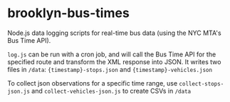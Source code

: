 # brooklyn-bus-times

Node.js data logging scripts for real-time bus data (using the NYC MTA's Bus Time API).  

`log.js` can be run with a cron job, and will call the Bus Time API for the specified route and transform the XML response into JSON.  It writes two files in `/data`: `{timestamp}-stops.json` and `{timestamp}-vehicles.json`

To collect json observations for a specific time range, use `collect-stops-json.js` and `collect-vehicles-json.js` to create CSVs in `/data`
